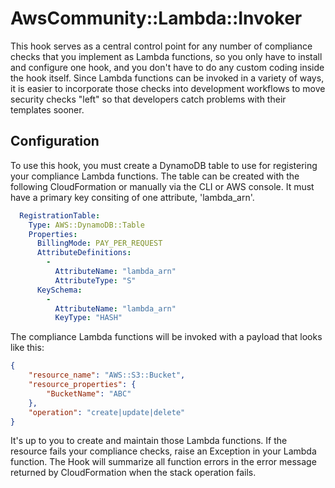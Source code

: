 # AwsCommunity::Lambda::Invoker

This hook serves as a central control point for any number of compliance checks
that you implement as Lambda functions, so you only have to install and
configure one hook, and you don't have to do any custom coding inside the hook
itself. Since Lambda functions can be invoked in a variety of ways, it is easier 
to incorporate those checks into development workflows to move security checks "left"
so that developers catch problems with their templates sooner.

## Configuration

To use this hook, you must create a DynamoDB table to use for registering your
compliance Lambda functions. The table can be created with the following
CloudFormation or manually via the CLI or AWS console. It must have a primary
key consiting of one attribute, 'lambda\_arn'.

```yaml
  RegistrationTable:
    Type: AWS::DynamoDB::Table
    Properties:
      BillingMode: PAY_PER_REQUEST
      AttributeDefinitions:
        - 
          AttributeName: "lambda_arn"
          AttributeType: "S"
      KeySchema:
        -
          AttributeName: "lambda_arn"
          KeyType: "HASH"
```

The compliance Lambda functions will be invoked with a payload that looks like this:

```json
{
    "resource_name": "AWS::S3::Bucket",
    "resource_properties": {
        "BucketName": "ABC"
    }, 
    "operation": "create|update|delete"
}
```

It's up to you to create and maintain those Lambda functions. If the resource 
fails your compliance checks, raise an Exception in your Lambda function.
The Hook will summarize all function errors in the error message returned by 
CloudFormation when the stack operation fails.


